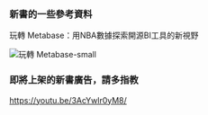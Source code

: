 ### 新書的一些參考資料
玩轉 Metabase：用NBA數據探索開源BI工具的新視野

![玩轉 Metabase-small](https://github.com/user-attachments/assets/4ba98b3f-a4b7-4148-ac1b-4199558fc906)

### 即將上架的新書廣告，請多指教
<https://youtu.be/3AcYwlr0yM8/>

